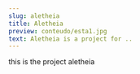 ```yaml
---
slug: aletheia
title: Aletheia
preview: conteudo/esta1.jpg
text: Aletheia is a project for ..
---
```

this is the project aletheia